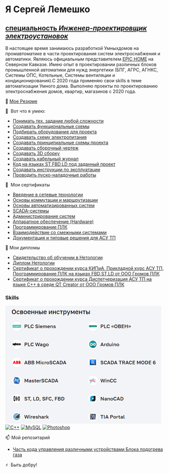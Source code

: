 [](https://user-images.githubusercontent.com/18350557/176309783-0785949b-9127-417c-8b55-ab5a4333674e.gif)Я Сергей Лемешко
======================================================================================================================================

 [специальность  *Инженер-проектировщик электроустановок*](https://docs.google.com/document/d/1T4WgWlsxFniLtcxtX0Rs9EWtpif1Fs150QYMqhiBC0o/edit)
---------------------

В настоящее время занимаюсь разработкой Умныхдомов на промавтоматике в части проектирования систем электроснабжения и автоматики. Являюсь официальным представителем [EPIC HOME](https://epic-home.ru/) на Северном Кавказе.  Имею опыт в проектировании различных блоков промышленной автоматики для нужд энергетики (БПГ, АГРС, АГНКС, Системы ОПС, Котельные, Системы вентиляции и кондиционирования).С 2020 года применяю свои skills в теме автоматизации Умного дома. Выполняю  проекты по проектированию электроснабжения домов, квартир, магазинов с 2020 года.

🔭 [Мое Резюме](https://docs.google.com/document/d/1T4WgWlsxFniLtcxtX0Rs9EWtpif1Fs150QYMqhiBC0o/edit)

🚀  Вот что я умею:
*   [Понимать тех. задание любой сложности](http://github.com/SergeyL1L/SergeyL1L/blob/main/Тех%20задание.png)
*   [Создавать функциональные схемы](http://github.com/SergeyL1L/SergeyL1L/blob/main/функциональная%20схема.png)
*   [Подбирать оборудование для проекта](http://github.com/SergeyL1L/SergeyL1L/blob/main/Заявка%20№1.xlsx)
*   [Создавать схему электропитания](http://github.com/SergeyL1L/SergeyL1L/blob/main/схема%20электропитания.png)
*   [Создавать принципиальные схемы проекта](http://github.com/SergeyL1L/SergeyL1L/blob/main/Принципиальная%20схема.png)
*   [Создавать сборочный чертеж](http://github.com/SergeyL1L/SergeyL1L/blob/main/Сборочный%20чертеж.png)
*   [Создавать 3D сборку](http://github.com/SergeyL1L/SergeyL1L/blob/main/3D.png)
*   [Создавать кабельный журнал](http://github.com/SergeyL1L/SergeyL1L/blob/main/Кабельный%20журнал.png)
*   [Код на языках ST,FBD,LD под заданный проект](http://github.com/SergeyL1L/SergeyL1L/blob/main/Код.png)
*   [Создавать инструкции по эксплуатации](http://github.com/SergeyL1L/SergeyL1L/blob/main/Руководство%20по%20эксплуатации.png)
*   [Проводить пуско-наладочные работы](http://github.com/SergeyL1L/SergeyL1L/blob/main/ПНР.png)

🧠   Мои сертификаты
*   [Введение в сетевые технологии](https://drive.google.com/file/d/1mNREj8CkBI57CL8Ahu7vwWhfNkQ7w7pD/view?usp=sharing)
*   [Основы коммутации и маршрутизации](https://drive.google.com/file/d/1oA61nWZqi82DxuIcFqWT0H0HHQmGNxPC/view?usp=sharing)
*   [Основы автоматизированных систем](https://drive.google.com/file/d/1H5jsySzfrWAX68SCE48zFd7pISki57eU/view?usp=sharing)
*   [SCADA-системы](https://drive.google.com/file/d/1X6Cjx95JOTaXmpAIX85aA178qApQL89E/view?usp=share_link)
*   [Администрирование систем](https://drive.google.com/file/d/1vL_y4YPJvbewCpfN1S8gC4-I4lwNyrrF/view?usp=sharing)
*   [Аппаратное обеспечение (Hardware)](https://drive.google.com/file/d/1Kr5To9JD4t94G8zwsEIFP5mwJ7ZZsdwo/view?usp=sharing)
*   [Программирование ПЛК](https://drive.google.com/file/d/15Q-NXlJwgUA9_2t9I05Fm1Ma1Wrm_tPW/view?usp=sharing)
*   [Взаимодействие со смежными системами](https://drive.google.com/file/d/1q2-gBrGT3zRH6mWSSeJWFIrRqfq8Xs-F/view?usp=sharing)
*   [Документация и типовые решения для АСУ ТП](https://drive.google.com/file/d/1YaqnT6pOSO-tGUz4BDveFgZXfA1bz5cp/view?usp=sharing)


🤝 Мои дипломы
*   [Свидетельство об обучении в Нетологии](https://drive.google.com/file/d/1y5Slgp4SDjbLlHpHdUhWle35LI-Mghhe/view?usp=sharing)
*   [Диплом Нетологии](https://drive.google.com/file/d/1qvJKvS-tDPiIXUygMa54Vg2B8f1YRd_4/view?usp=sharing)
*   [Сертификат о прохождении курса КИПиА, Прикладной курс АСУ ТП, Программирование ПЛК на языках FBD,ST,LD от ООО Громов ПЛК ](https://drive.google.com/file/d/1bclNVy261MJdnJPbyduJvOFQgEGpjCkQ/view?usp=sharing)
*    [Сертификат о прохождении курса Диспетчеризация АСУ ТП на языке С++  в среде QT Creator от ООО Громов ПЛК ](https://drive.google.com/file/d/1TXdzSVplytiDJ6B0xG2N5dJUmHJ98wGf/view?usp=sharing)
### Skills

<p align="left">
<img src="https://github.com/SergeyL1L/SergeyL1L/blob/main/Screenshot.png" />
<a href="https://docs.microsoft.com/en-us/cpp/?view=msvc-170" target="_blank" rel="noreferrer"><img src="https://raw.githubusercontent.com/danielcranney/readme-generator/main/public/icons/skills/cplusplus-colored.svg" width="36" height="36" alt="C++" /></a>
<a href="https://www.mysql.com/" target="_blank" rel="noreferrer"><img src="https://raw.githubusercontent.com/danielcranney/readme-generator/main/public/icons/skills/mysql-colored.svg" width="36" height="36" alt="MySQL" /></a>
<a href="https://www.adobe.com/uk/products/photoshop.html" target="_blank" rel="noreferrer"><img src="https://raw.githubusercontent.com/danielcranney/readme-generator/main/public/icons/skills/photoshop-colored.svg" width="36" height="36" alt="Photoshop" /></a>


</p>

📫 Мой репозитарий
*  [Часть кода управления различными устройствами  Блока подогрева газа ](https://github.com/SergeyL1L/BPG)


⚡  Быть добру!

<!---
SergeyLSI/SergeyLSI is a ✨ special ✨ repository because its `README.md` (this file) appears on your GitHub profile.
You can click the Preview link to take a look at your changes.
--->
